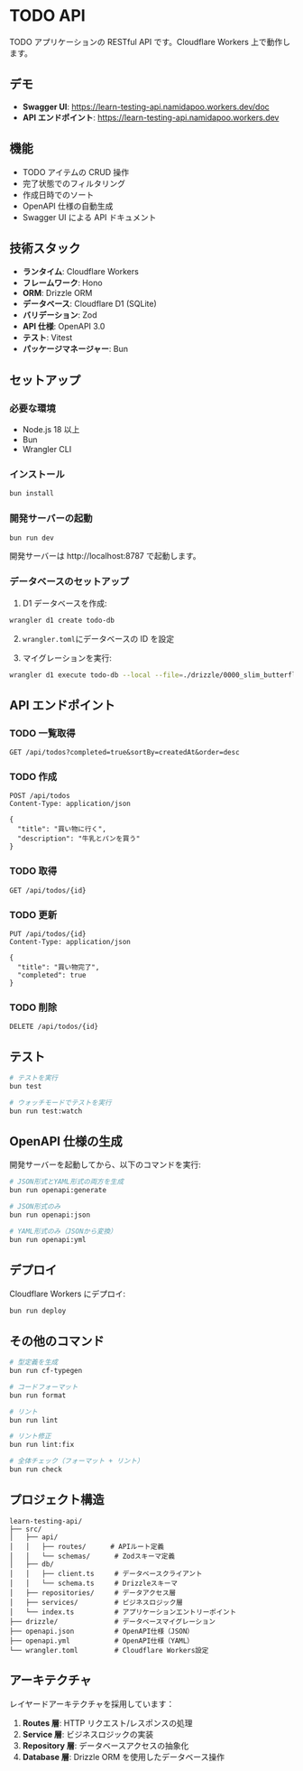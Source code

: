 # TODO API

TODO アプリケーションの RESTful API です。Cloudflare Workers 上で動作します。

## デモ

- **Swagger UI**: https://learn-testing-api.namidapoo.workers.dev/doc
- **API エンドポイント**: https://learn-testing-api.namidapoo.workers.dev

## 機能

- TODO アイテムの CRUD 操作
- 完了状態でのフィルタリング
- 作成日時でのソート
- OpenAPI 仕様の自動生成
- Swagger UI による API ドキュメント

## 技術スタック

- **ランタイム**: Cloudflare Workers
- **フレームワーク**: Hono
- **ORM**: Drizzle ORM
- **データベース**: Cloudflare D1 (SQLite)
- **バリデーション**: Zod
- **API 仕様**: OpenAPI 3.0
- **テスト**: Vitest
- **パッケージマネージャー**: Bun

## セットアップ

### 必要な環境

- Node.js 18 以上
- Bun
- Wrangler CLI

### インストール

```bash
bun install
```

### 開発サーバーの起動

```bash
bun run dev
```

開発サーバーは http://localhost:8787 で起動します。

### データベースのセットアップ

1. D1 データベースを作成:

```bash
wrangler d1 create todo-db
```

2. `wrangler.toml`にデータベースの ID を設定

3. マイグレーションを実行:

```bash
wrangler d1 execute todo-db --local --file=./drizzle/0000_slim_butterfly.sql
```

## API エンドポイント

### TODO 一覧取得

```
GET /api/todos?completed=true&sortBy=createdAt&order=desc
```

### TODO 作成

```
POST /api/todos
Content-Type: application/json

{
  "title": "買い物に行く",
  "description": "牛乳とパンを買う"
}
```

### TODO 取得

```
GET /api/todos/{id}
```

### TODO 更新

```
PUT /api/todos/{id}
Content-Type: application/json

{
  "title": "買い物完了",
  "completed": true
}
```

### TODO 削除

```
DELETE /api/todos/{id}
```

## テスト

```bash
# テストを実行
bun test

# ウォッチモードでテストを実行
bun run test:watch
```

## OpenAPI 仕様の生成

開発サーバーを起動してから、以下のコマンドを実行:

```bash
# JSON形式とYAML形式の両方を生成
bun run openapi:generate

# JSON形式のみ
bun run openapi:json

# YAML形式のみ（JSONから変換）
bun run openapi:yml
```

## デプロイ

Cloudflare Workers にデプロイ:

```bash
bun run deploy
```

## その他のコマンド

```bash
# 型定義を生成
bun run cf-typegen

# コードフォーマット
bun run format

# リント
bun run lint

# リント修正
bun run lint:fix

# 全体チェック（フォーマット + リント）
bun run check
```

## プロジェクト構造

```
learn-testing-api/
├── src/
│   ├── api/
│   │   ├── routes/      # APIルート定義
│   │   └── schemas/      # Zodスキーマ定義
│   ├── db/
│   │   ├── client.ts     # データベースクライアント
│   │   └── schema.ts     # Drizzleスキーマ
│   ├── repositories/     # データアクセス層
│   ├── services/         # ビジネスロジック層
│   └── index.ts          # アプリケーションエントリーポイント
├── drizzle/              # データベースマイグレーション
├── openapi.json          # OpenAPI仕様（JSON）
├── openapi.yml           # OpenAPI仕様（YAML）
└── wrangler.toml         # Cloudflare Workers設定
```

## アーキテクチャ

レイヤードアーキテクチャを採用しています：

1. **Routes 層**: HTTP リクエスト/レスポンスの処理
2. **Service 層**: ビジネスロジックの実装
3. **Repository 層**: データベースアクセスの抽象化
4. **Database 層**: Drizzle ORM を使用したデータベース操作
